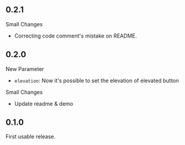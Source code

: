 ## 0.2.1

Small Changes
* Correcting code comment's mistake on README.

## 0.2.0

New Parameter
* `elevation`: Now it's possible to set the elevation of elevated button

Small Changes
* Update readme & demo

## 0.1.0

First usable release.
